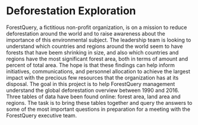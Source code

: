 # Deforestation Exploration
ForestQuery, a fictitious non-profit organization, is on a mission to reduce deforestation around the world and to raise awareness about the importance of this environmental subject.
The leadership team is looking to understand which countries and regions around the world seem to have forests that have beem shrinking in size, and also which countries and regions have the most significant forest area, both in terms of amount and percent of total area. The hope is that these findings can help inform initiatives, communications, and personnel allocation to achieve the largest impact with the precious few resources that the organization has at its disposal.
The goal in this project is to help ForestQuery management understand the global deforestation overview between 1990 and 2016. Three tables of data have been found online: forest area, land area and regions. The task is to bring these tables together and query the answers to some of the most important questions in preparation for a meeting with the ForestQuery executive team.
